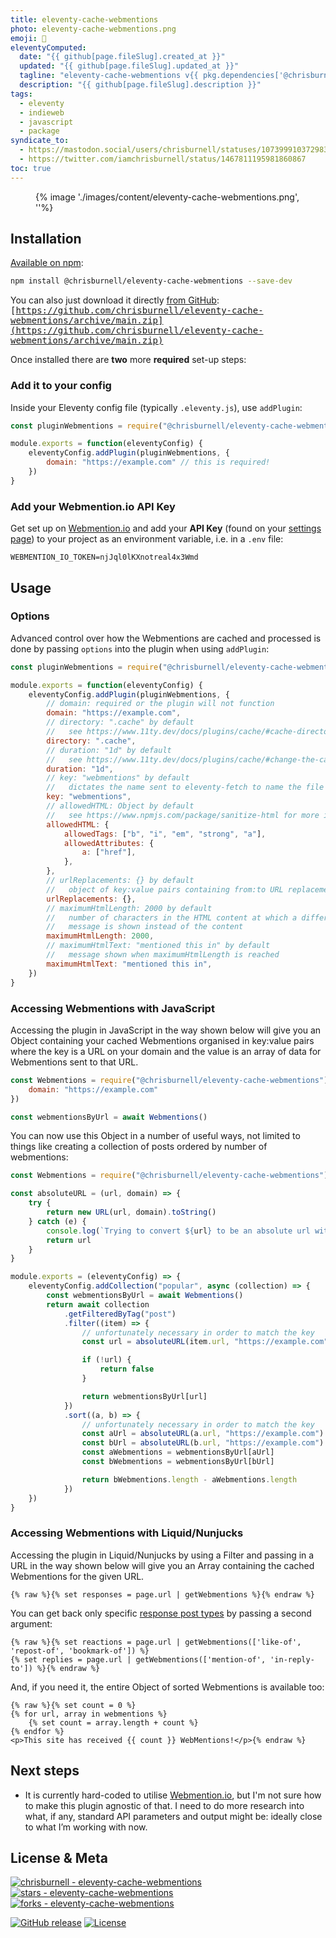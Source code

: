 ```yaml
---
title: eleventy-cache-webmentions
photo: eleventy-cache-webmentions.png
emoji: 💬
eleventyComputed:
  date: "{{ github[page.fileSlug].created_at }}"
  updated: "{{ github[page.fileSlug].updated_at }}"
  tagline: "eleventy-cache-webmentions v{{ pkg.dependencies['@chrisburnell/eleventy-cache-webmentions'] | replace('^', '') }}"
  description: "{{ github[page.fileSlug].description }}"
tags:
  - eleventy
  - indieweb
  - javascript
  - package
syndicate_to:
  - https://mastodon.social/users/chrisburnell/statuses/107399910372983580
  - https://twitter.com/iamchrisburnell/status/1467811195981860867
toc: true
---
```


<figure>
    {% image './images/content/eleventy-cache-webmentions.png', ''%}
</figure>

## Installation

[Available on npm](https://www.npmjs.com/package/@chrisburnell/eleventy-cache-webmentions):

```bash
npm install @chrisburnell/eleventy-cache-webmentions --save-dev
```

You can also just download it directly [from GitHub](https://github.com/chrisburnell/eleventy-cache-webmentions): <samp>[https://github.com/chrisburnell/eleventy-cache-webmentions/archive/main.zip](https://github.com/chrisburnell/eleventy-cache-webmentions/archive/main.zip)</samp>

Once installed there are **two** more **required** set-up steps:

### Add it to your config

Inside your Eleventy config file (typically `.eleventy.js`), use `addPlugin`:

```javascript
const pluginWebmentions = require("@chrisburnell/eleventy-cache-webmentions")

module.exports = function(eleventyConfig) {
    eleventyConfig.addPlugin(pluginWebmentions, {
        domain: "https://example.com" // this is required!
    })
}
```

### Add your Webmention.io API Key

Get set up on [Webmention.io](https://webmention.io) and add your **API Key** (found on your [settings page](https://webmention.io/settings)) to your project as an environment variable, i.e. in a `.env` file:

```text
WEBMENTION_IO_TOKEN=njJql0lKXnotreal4x3Wmd
```

## Usage

### Options

Advanced control over how the Webmentions are cached and processed is done by passing `options` into the plugin when using `addPlugin`:

```javascript
const pluginWebmentions = require("@chrisburnell/eleventy-cache-webmentions")

module.exports = function(eleventyConfig) {
    eleventyConfig.addPlugin(pluginWebmentions, {
        // domain: required or the plugin will not function
        domain: "https://example.com",
        // directory: ".cache" by default
        //   see https://www.11ty.dev/docs/plugins/cache/#cache-directory for more info
        directory: ".cache",
        // duration: "1d" by default
        //   see https://www.11ty.dev/docs/plugins/cache/#change-the-cache-duration for more info
        duration: "1d",
        // key: "webmentions" by default
        //   dictates the name sent to eleventy-fetch to name the file
        key: "webmentions",
        // allowedHTML: Object by default
        //   see https://www.npmjs.com/package/sanitize-html for more info
        allowedHTML: {
            allowedTags: ["b", "i", "em", "strong", "a"],
            allowedAttributes: {
                a: ["href"],
            },
        },
        // urlReplacements: {} by default
        //   object of key:value pairs containing from:to URL replacements
        urlReplacements: {},
        // maximumHtmlLength: 2000 by default
        //   number of characters in the HTML content at which a different
        //   message is shown instead of the content
        maximumHtmlLength: 2000,
        // maximumHtmlText: "mentioned this in" by default
        //   message shown when maximumHtmlLength is reached
        maximumHtmlText: "mentioned this in",
    })
}
```

### Accessing Webmentions with JavaScript

Accessing the plugin in JavaScript in the way shown below will give you an Object containing your cached Webmentions organised in key:value pairs where the key is a URL on your domain and the value is an array of data for Webmentions sent to that URL.

```javascript
const Webmentions = require("@chrisburnell/eleventy-cache-webmentions")(null, {
    domain: "https://example.com"
})

const webmentionsByUrl = await Webmentions()
```

You can now use this Object in a number of useful ways, not limited to things like creating a collection of posts ordered by number of webmentions:

```javascript
const Webmentions = require("@chrisburnell/eleventy-cache-webmentions")(null, { domain: "https://example.com" })

const absoluteURL = (url, domain) => {
    try {
        return new URL(url, domain).toString()
    } catch (e) {
        console.log(`Trying to convert ${url} to be an absolute url with base ${domain} and failed.`)
        return url
    }
}

module.exports = (eleventyConfig) => {
    eleventyConfig.addCollection("popular", async (collection) => {
        const webmentionsByUrl = await Webmentions()
        return await collection
            .getFilteredByTag("post")
            .filter((item) => {
                // unfortunately necessary in order to match the key
                const url = absoluteURL(item.url, "https://example.com")

                if (!url) {
                    return false
                }

                return webmentionsByUrl[url]
            })
            .sort((a, b) => {
                // unfortunately necessary in order to match the key
                const aUrl = absoluteURL(a.url, "https://example.com")
                const bUrl = absoluteURL(b.url, "https://example.com")
                const aWebmentions = webmentionsByUrl[aUrl]
                const bWebmentions = webmentionsByUrl[bUrl]

                return bWebmentions.length - aWebmentions.length
            })
    })
}
```

### Accessing Webmentions with Liquid/Nunjucks

Accessing the plugin in Liquid/Nunjucks by using a Filter and passing in a URL in the way shown below will give you an Array containing the cached Webmentions for the given URL.

```twig
{% raw %}{% set responses = page.url | getWebmentions %}{% endraw %}
```

You can get back only specific [response post types](https://indieweb.org/responses#Response_Post_Types) by passing a second argument:

```twig
{% raw %}{% set reactions = page.url | getWebmentions(['like-of', 'repost-of', 'bookmark-of']) %}
{% set replies = page.url | getWebmentions(['mention-of', 'in-reply-to']) %}{% endraw %}
```

And, if you need it, the entire Object of sorted Webmentions is available too:

```twig
{% raw %}{% set count = 0 %}
{% for url, array in webmentions %}
    {% set count = array.length + count %}
{% endfor %}
<p>This site has received {{ count }} WebMentions!</p>{% endraw %}
```

## Next steps

- It is currently hard-coded to utilise [Webmention.io](https://webmention.io), but I'm not sure how to make this plugin agnostic of that. I need to do more research into what, if any, standard API parameters and output might be: ideally close to what I’m working with now.

## License & Meta

[![chrisburnell - eleventy-cache-webmentions](https://img.shields.io/static/v1?label=chrisburnell&message=eleventy-cache-webmentions&color=5f8aa6&logo=github)](https://github.com/chrisburnell/eleventy-cache-webmentions "Go to GitHub repo")
[![stars - eleventy-cache-webmentions](https://img.shields.io/github/stars/chrisburnell/eleventy-cache-webmentions?style=social)](https://github.com/chrisburnell/eleventy-cache-webmentions)
[![forks - eleventy-cache-webmentions](https://img.shields.io/github/forks/chrisburnell/eleventy-cache-webmentions?style=social)](https://github.com/chrisburnell/eleventy-cache-webmentions)

[![GitHub release](https://img.shields.io/github/release/chrisburnell/eleventy-cache-webmentions?include_prereleases=&sort=semver&color=5f8aa6)](https://github.com/chrisburnell/eleventy-cache-webmentions/releases/)
[![License](https://img.shields.io/badge/License-MIT-5f8aa6)](https://github.com/chrisburnell/eleventy-cache-webmentions/blob/main/LICENSE)
